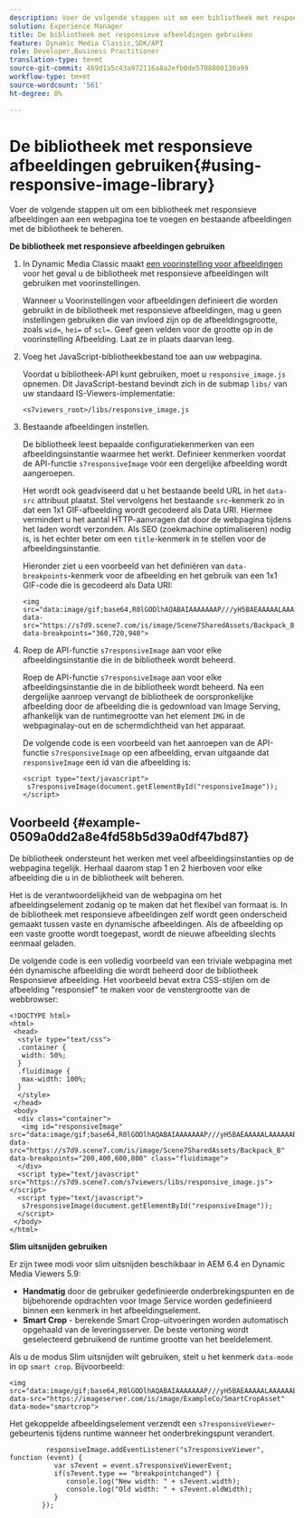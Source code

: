 ```yaml
---
description: Voer de volgende stappen uit om een bibliotheek met responsieve afbeeldingen aan een webpagina toe te voegen en bestaande afbeeldingen met de bibliotheek te beheren.
solution: Experience Manager
title: De bibliotheek met responsieve afbeeldingen gebruiken
feature: Dynamic Media Classic,SDK/API
role: Developer,Business Practitioner
translation-type: tm+mt
source-git-commit: 469d1a5c43a972116a8a2efb0de5708800130a99
workflow-type: tm+mt
source-wordcount: '561'
ht-degree: 0%

---
```



# De bibliotheek met responsieve afbeeldingen gebruiken{#using-responsive-image-library}

Voer de volgende stappen uit om een bibliotheek met responsieve afbeeldingen aan een webpagina toe te voegen en bestaande afbeeldingen met de bibliotheek te beheren.

**De bibliotheek met responsieve afbeeldingen gebruiken**

1. In Dynamic Media Classic maakt [een voorinstelling voor afbeeldingen](https://experienceleague.adobe.com/docs/dynamic-media-classic/using/image-sizing/setting-image-presets.html#image-sizing) voor het geval u de bibliotheek met responsieve afbeeldingen wilt gebruiken met voorinstellingen.

   Wanneer u Voorinstellingen voor afbeeldingen definieert die worden gebruikt in de bibliotheek met responsieve afbeeldingen, mag u geen instellingen gebruiken die van invloed zijn op de afbeeldingsgrootte, zoals `wid=`, `hei=` of `scl=`. Geef geen velden voor de grootte op in de voorinstelling Afbeelding. Laat ze in plaats daarvan leeg.
1. Voeg het JavaScript-bibliotheekbestand toe aan uw webpagina.

   Voordat u bibliotheek-API kunt gebruiken, moet u `responsive_image.js` opnemen. Dit JavaScript-bestand bevindt zich in de submap `libs/` van uw standaard IS-Viewers-implementatie:

   `<s7viewers_root>/libs/responsive_image.js`
1. Bestaande afbeeldingen instellen.

   De bibliotheek leest bepaalde configuratiekenmerken van een afbeeldingsinstantie waarmee het werkt. Definieer kenmerken voordat de API-functie `s7responsiveImage` voor een dergelijke afbeelding wordt aangeroepen.

   Het wordt ook geadviseerd dat u het bestaande beeld URL in het `data-src` attribuut plaatst. Stel vervolgens het bestaande `src`-kenmerk zo in dat een 1x1 GIF-afbeelding wordt gecodeerd als Data URI. Hiermee vermindert u het aantal HTTP-aanvragen dat door de webpagina tijdens het laden wordt verzonden. Als SEO (zoekmachine optimaliseren) nodig is, is het echter beter om een `title`-kenmerk in te stellen voor de afbeeldingsinstantie.

   Hieronder ziet u een voorbeeld van het definiëren van `data-breakpoints`-kenmerk voor de afbeelding en het gebruik van een 1x1 GIF-code die is gecodeerd als Data URI:

   ```
   <img src="data:image/gif;base64,R0lGODlhAQABAIAAAAAAAP///yH5BAEAAAAALAAAAAABAAEAAAIBRAA7" data-src="https://s7d9.scene7.com/is/image/Scene7SharedAssets/Backpack_B" data-breakpoints="360,720,940">
   ```

1. Roep de API-functie `s7responsiveImage` aan voor elke afbeeldingsinstantie die in de bibliotheek wordt beheerd.

   Roep de API-functie `s7responsiveImage` aan voor elke afbeeldingsinstantie die in de bibliotheek wordt beheerd. Na een dergelijke aanroep vervangt de bibliotheek de oorspronkelijke afbeelding door de afbeelding die is gedownload van Image Serving, afhankelijk van de runtimegrootte van het element `IMG` in de webpaginalay-out en de schermdichtheid van het apparaat.

   De volgende code is een voorbeeld van het aanroepen van de API-functie `s7responsiveImage` op een afbeelding, ervan uitgaande dat `responsiveImage` een id van die afbeelding is:

   ```
   <script type="text/javascript"> 
    s7responsiveImage(document.getElementById("responsiveImage")); 
   </script>
   ```

## Voorbeeld {#example-0509a0dd2a8e4fd58b5d39a0df47bd87}

De bibliotheek ondersteunt het werken met veel afbeeldingsinstanties op de webpagina tegelijk. Herhaal daarom stap 1 en 2 hierboven voor elke afbeelding die u in de bibliotheek wilt beheren.

Het is de verantwoordelijkheid van de webpagina om het afbeeldingselement zodanig op te maken dat het flexibel van formaat is. In de bibliotheek met responsieve afbeeldingen zelf wordt geen onderscheid gemaakt tussen vaste en dynamische afbeeldingen. Als de afbeelding op een vaste grootte wordt toegepast, wordt de nieuwe afbeelding slechts eenmaal geladen.

De volgende code is een volledig voorbeeld van een triviale webpagina met één dynamische afbeelding die wordt beheerd door de bibliotheek Responsieve afbeelding. Het voorbeeld bevat extra CSS-stijlen om de afbeelding &quot;responsief&quot; te maken voor de venstergrootte van de webbrowser:

```
<!DOCTYPE html> 
<html> 
 <head> 
  <style type="text/css"> 
  .container { 
   width: 50%; 
  } 
  .fluidimage { 
   max-width: 100%; 
  } 
  </style> 
 </head> 
 <body> 
  <div class="container"> 
   <img id="responsiveImage" src="data:image/gif;base64,R0lGODlhAQABAIAAAAAAAP///yH5BAEAAAAALAAAAAABAAEAAAIBRAA7" data-src="https://s7d9.scene7.com/is/image/Scene7SharedAssets/Backpack_B" data-breakpoints="200,400,600,800" class="fluidimage"> 
  </div> 
  <script type="text/javascript" src="https://s7d9.scene7.com/s7viewers/libs/responsive_image.js"></script> 
  <script type="text/javascript"> 
   s7responsiveImage(document.getElementById("responsiveImage")); 
  </script> 
 </body> 
</html>
```

**Slim uitsnijden gebruiken**

Er zijn twee modi voor slim uitsnijden beschikbaar in AEM 6.4 en Dynamic Media Viewers 5.9:

* **Handmatig**  door de gebruiker gedefinieerde onderbrekingspunten en de bijbehorende opdrachten voor Image Service worden gedefinieerd binnen een kenmerk in het afbeeldingselement.
* **Smart Crop**  - berekende Smart Crop-uitvoeringen worden automatisch opgehaald van de leveringsserver. De beste vertoning wordt geselecteerd gebruikend de runtime grootte van het beeldelement.

Als u de modus Slim uitsnijden wilt gebruiken, stelt u het kenmerk `data-mode` in op `smart crop`. Bijvoorbeeld:

```
<img 
src="data:image/gif;base64,R0lGODlhAQABAIAAAAAAAP///yH5BAEAAAAALAAAAAABAAEAAAIBRAA7" 
data-src="https://imageserver.com/is/image/ExampleCo/SmartCropAsset" 
data-mode="smartcrop">
```

Het gekoppelde afbeeldingselement verzendt een `s7responsiveViewer`-gebeurtenis tijdens runtime wanneer het onderbrekingspunt verandert.

```
         responsiveImage.addEventListener("s7responsiveViewer", function (event) { 
           var s7event = event.s7responsiveViewerEvent; 
           if(s7event.type == "breakpointchanged") { 
              console.log("New width: " + s7event.width); 
              console.log("Old width: " + s7event.oldWidth); 
           } 
        });
```
